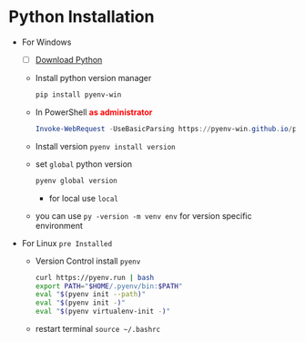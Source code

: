 # Python Installation

- For Windows
    - [ ] [Download Python](https://www.python.org/downloads/)
    - Install python version manager
        ```bash
        pip install pyenv-win
        ```
    - In PowerShell <span style="color: red;">**as administrator**</span>
        ```powershell
        Invoke-WebRequest -UseBasicParsing https://pyenv-win.github.io/pyenv-win/install.ps1 | Invoke-Expression
        ```
    - Install version `pyenv install version`

    - set `global` python version
        ```bash
        pyenv global version
        ```
        - for local use `local`
    - you can use `py -version -m venv env` for version specific environment

- For Linux
    `pre Installed`
    - Version Control install `pyenv`

        ```bash
        curl https://pyenv.run | bash
        export PATH="$HOME/.pyenv/bin:$PATH"
        eval "$(pyenv init --path)"
        eval "$(pyenv init -)"
        eval "$(pyenv virtualenv-init -)"
        ```
    - restart terminal `source ~/.bashrc`



